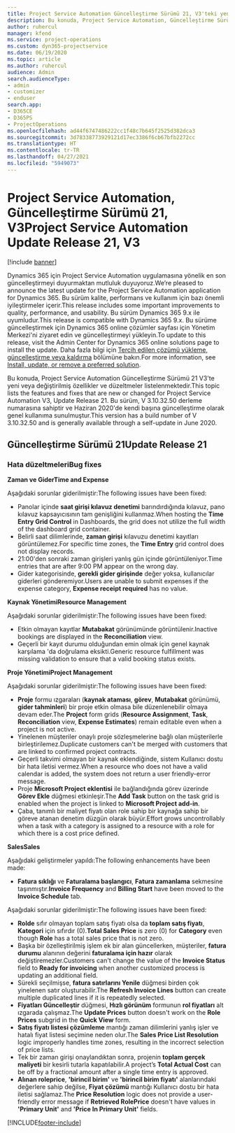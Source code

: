 ```yaml
---
title: Project Service Automation Güncelleştirme Sürümü 21, V3'teki yenilikler veya değişiklikler
description: Bu konuda, Project Service Automation, Güncelleştirme Sürümü 21, V3'teki özellikler ve düzeltmeler listelenir.
author: ruhercul
manager: kfend
ms.service: project-operations
ms.custom: dyn365-projectservice
ms.date: 06/19/2020
ms.topic: article
ms.author: ruhercul
audience: Admin
search.audienceType:
- admin
- customizer
- enduser
search.app:
- D365CE
- D365PS
- ProjectOperations
ms.openlocfilehash: ad44f6747486222cc1f48c7b645f2525d382dca3
ms.sourcegitcommit: 3d78338773929121d17ec3386f6cb67bfb2272cc
ms.translationtype: HT
ms.contentlocale: tr-TR
ms.lasthandoff: 04/27/2021
ms.locfileid: "5949073"
---
```

# <a name="project-service-automation-update-release-21-v3"></a><span data-ttu-id="31349-103">Project Service Automation, Güncelleştirme Sürümü 21, V3</span><span class="sxs-lookup"><span data-stu-id="31349-103">Project Service Automation Update Release 21, V3</span></span>

[!include [banner](../includes/psa-now-project-operations.md)]

<span data-ttu-id="31349-104">Dynamics 365 için Project Service Automation uygulamasına yönelik en son güncelleştirmeyi duyurmaktan mutluluk duyuyoruz.</span><span class="sxs-lookup"><span data-stu-id="31349-104">We’re pleased to announce the latest update for the Project Service Automation application for Dynamics 365.</span></span> <span data-ttu-id="31349-105">Bu sürüm kalite, performans ve kullanım için bazı önemli iyileştirmeler içerir.</span><span class="sxs-lookup"><span data-stu-id="31349-105">This release includes some important improvements to quality, performance, and usability.</span></span> <span data-ttu-id="31349-106">Bu sürüm Dynamics 365 9.x ile uyumludur.</span><span class="sxs-lookup"><span data-stu-id="31349-106">This release is compatible with Dynamics 365 9.x.</span></span> <span data-ttu-id="31349-107">Bu sürüme güncelleştirmek için Dynamics 365 online çözümler sayfası için Yönetim Merkezi'ni ziyaret edin ve güncelleştirmeyi yükleyin.</span><span class="sxs-lookup"><span data-stu-id="31349-107">To update to this release, visit the Admin Center for Dynamics 365 online solutions page to install the update.</span></span> <span data-ttu-id="31349-108">Daha fazla bilgi için [Tercih edilen çözümü yükleme, güncelleştirme veya kaldırma](/power-platform/admin/install-remove-preferred-solution) bölümüne bakın.</span><span class="sxs-lookup"><span data-stu-id="31349-108">For more information, see [Install, update, or remove a preferred solution](/power-platform/admin/install-remove-preferred-solution).</span></span>

<span data-ttu-id="31349-109">Bu konuda, Project Service Automation Güncelleştirme Sürümü 21 V3'te yeni veya değiştirilmiş özellikler ve düzeltmeler listelenmektedir.</span><span class="sxs-lookup"><span data-stu-id="31349-109">This topic lists the features and fixes that are new or changed for Project Service Automation V3, Update Release 21.</span></span> <span data-ttu-id="31349-110">Bu sürüm, V 3.10.32.50 derleme numarasına sahiptir ve Haziran 2020'de kendi başına güncelleştirme olarak genel kullanıma sunulmuştur.</span><span class="sxs-lookup"><span data-stu-id="31349-110">This version has a build number of V 3.10.32.50 and is generally available through a self-update in June 2020.</span></span>

## <a name="update-release-21"></a><span data-ttu-id="31349-111">Güncelleştirme Sürümü 21</span><span class="sxs-lookup"><span data-stu-id="31349-111">Update Release 21</span></span>

### <a name="bug-fixes"></a><span data-ttu-id="31349-112">Hata düzeltmeleri</span><span class="sxs-lookup"><span data-stu-id="31349-112">Bug fixes</span></span>

<span data-ttu-id="31349-113">**Zaman ve Gider**</span><span class="sxs-lookup"><span data-stu-id="31349-113">**Time and Expense**</span></span>

<span data-ttu-id="31349-114">Aşağıdaki sorunlar giderilmiştir:</span><span class="sxs-lookup"><span data-stu-id="31349-114">The following issues have been fixed:</span></span>

- <span data-ttu-id="31349-115">Panolar içinde **saat girişi kılavuz denetimi** barındırdığında kılavuz, pano kılavuz kapsayıcısının tam genişliğini kullanmaz.</span><span class="sxs-lookup"><span data-stu-id="31349-115">When hosting the **Time Entry Grid Control** in Dashboards, the grid does not utilize the full width of the dashboard grid container.</span></span>
- <span data-ttu-id="31349-116">Belirli saat dilimlerinde, **zaman girişi** kılavuzu denetimi kayıtları görüntülemez.</span><span class="sxs-lookup"><span data-stu-id="31349-116">For specific time zones, the **Time Entry** grid control does not display records.</span></span>
- <span data-ttu-id="31349-117">21:00'den sonraki zaman girişleri yanlış gün içinde görüntüleniyor.</span><span class="sxs-lookup"><span data-stu-id="31349-117">Time entries that are after 9:00 PM appear on the wrong day.</span></span>
- <span data-ttu-id="31349-118">Gider kategorisinde, **gerekli gider girişinde** değer yoksa, kullanıcılar giderleri gönderemiyor.</span><span class="sxs-lookup"><span data-stu-id="31349-118">Users are unable to submit expenses if the expense category, **Expense receipt required** has no value.</span></span>

<span data-ttu-id="31349-119">**Kaynak Yönetimi**</span><span class="sxs-lookup"><span data-stu-id="31349-119">**Resource Management**</span></span>

<span data-ttu-id="31349-120">Aşağıdaki sorunlar giderilmiştir:</span><span class="sxs-lookup"><span data-stu-id="31349-120">The following issues have been fixed:</span></span>

- <span data-ttu-id="31349-121">Etkin olmayan kayıtlar **Mutabakat** görünümünde görüntülenir.</span><span class="sxs-lookup"><span data-stu-id="31349-121">Inactive bookings are displayed in the **Reconciliation** view.</span></span>
- <span data-ttu-id="31349-122">Geçerli bir kayıt durumu olduğundan emin olmak için genel kaynak karşılama 'da doğrulama eksikti.</span><span class="sxs-lookup"><span data-stu-id="31349-122">Generic resource fulfillment was missing validation to ensure that a valid booking status exists.</span></span>

<span data-ttu-id="31349-123">**Proje Yönetimi**</span><span class="sxs-lookup"><span data-stu-id="31349-123">**Project Management**</span></span>

<span data-ttu-id="31349-124">Aşağıdaki sorunlar giderilmiştir:</span><span class="sxs-lookup"><span data-stu-id="31349-124">The following issues have been fixed:</span></span>

- <span data-ttu-id="31349-125">**Proje** formu ızgaraları (**kaynak ataması**, **görev**, **Mutabakat** görünümü, **gider tahminleri**) bir proje etkin olmasa bile düzenlenebilir olmaya devam eder.</span><span class="sxs-lookup"><span data-stu-id="31349-125">The **Project** form grids (**Resource Assignment**, **Task**, **Reconciliation** view, **Expense Estimates**) remain editable even when a project is not active.</span></span>
- <span data-ttu-id="31349-126">Yinelenen müşteriler onaylı proje sözleşmelerine bağlı olan müşterilerle birleştirilemez.</span><span class="sxs-lookup"><span data-stu-id="31349-126">Duplicate customers can't be merged with customers that are linked to confirmed project contracts.</span></span>
- <span data-ttu-id="31349-127">Geçerli takvimi olmayan bir kaynak eklendiğinde, sistem Kullanıcı dostu bir hata iletisi vermez.</span><span class="sxs-lookup"><span data-stu-id="31349-127">When a resource who does not have a valid calendar is added, the system does not return a user friendly-error message.</span></span>
- <span data-ttu-id="31349-128">Proje **Microsoft Project eklentisi** ile bağlandığında görev üzerinde **Görev Ekle** düğmesi etkinleşir.</span><span class="sxs-lookup"><span data-stu-id="31349-128">The **Add Task** button on the task grid is enabled when the project is linked to **Microsoft Project add-in**.</span></span>
- <span data-ttu-id="31349-129">Çaba, tanımlı bir maliyet fiyatı olan role sahip bir kaynağa sahip bir göreve atanan denetim düzgün olarak büyür.</span><span class="sxs-lookup"><span data-stu-id="31349-129">Effort grows uncontrollably when a task with a category is assigned to a resource with a role for which there is a cost price defined.</span></span>

<span data-ttu-id="31349-130">**Sales**</span><span class="sxs-lookup"><span data-stu-id="31349-130">**Sales**</span></span>

<span data-ttu-id="31349-131">Aşağıdaki geliştirmeler yapıldı:</span><span class="sxs-lookup"><span data-stu-id="31349-131">The following enhancements have been made:</span></span>

- <span data-ttu-id="31349-132">**Fatura sıklığı** ve **Faturalama başlangıcı**, **Fatura zamanlama** sekmesine taşınmıştır.</span><span class="sxs-lookup"><span data-stu-id="31349-132">**Invoice Frequency** and **Billing Start** have been moved to the **Invoice Schedule** tab.</span></span>

<span data-ttu-id="31349-133">Aşağıdaki sorunlar giderilmiştir:</span><span class="sxs-lookup"><span data-stu-id="31349-133">The following issues have been fixed:</span></span>

- <span data-ttu-id="31349-134">**Rolde** sıfır olmayan toplam satış fiyatı olsa da **toplam satış fiyatı**, **Kategori** için sıfırdır (0).</span><span class="sxs-lookup"><span data-stu-id="31349-134">**Total Sales Price** is zero (0) for **Category** even though **Role** has a total sales price that is not zero.</span></span>
- <span data-ttu-id="31349-135">Başka bir özelleştirilmiş işlem ek bir alan güncellerken, müşteriler, **fatura durumu** alanının değerini **faturalama için hazır** olarak değiştiremezler.</span><span class="sxs-lookup"><span data-stu-id="31349-135">Customers can't change the value of the **Invoice Status** field to **Ready for invoicing** when another customized process is updating an additional field.</span></span>
- <span data-ttu-id="31349-136">Sürekli seçilmişse, **fatura satırlarını Yenile** düğmesi birden çok yinelenen satır oluşturabilir.</span><span class="sxs-lookup"><span data-stu-id="31349-136">The **Refresh Invoice Lines** button can create multiple duplicated lines if it is repeatedly selected.</span></span>
- <span data-ttu-id="31349-137">**Fiyatları Güncelleştir** düğmesi, **Hızlı görünüm** formunun **rol fiyatları** alt ızgarada çalışmaz.</span><span class="sxs-lookup"><span data-stu-id="31349-137">The **Update Prices** button doesn't work on the **Role Prices** subgrid in the **Quick View** form.</span></span>
- <span data-ttu-id="31349-138">**Satış fiyatı listesi çözümleme** mantığı zaman dilimlerini yanlış işler ve hatalı fiyat listesi seçimine neden olur.</span><span class="sxs-lookup"><span data-stu-id="31349-138">The **Sales Price List Resolution** logic improperly handles time zones, resulting in the incorrect selection of price lists.</span></span>
- <span data-ttu-id="31349-139">Tek bir zaman girişi onaylandıktan sonra, projenin **toplam gerçek maliyeti** bir kesirli tutarla kapatılabilir.</span><span class="sxs-lookup"><span data-stu-id="31349-139">A project’s **Total Actual Cost** can be off by a fractional amount after a single time entry is approved.</span></span>
- <span data-ttu-id="31349-140">**Alınan roleprice**, **'birincil birim'** ve **'birincil birim fiyatı'** alanlarındaki değerlere sahip değilse, **Fiyat çözümü** mantığı Kullanıcı dostu bir hata iletisi sağlamaz.</span><span class="sxs-lookup"><span data-stu-id="31349-140">The **Price Resolution** logic does not provide a user-friendly error message if **Retrieved RolePrice** doesn't have values in **'Primary Unit'** and **'Price In Primary Unit'** fields.</span></span>


[!INCLUDE[footer-include](../includes/footer-banner.md)]